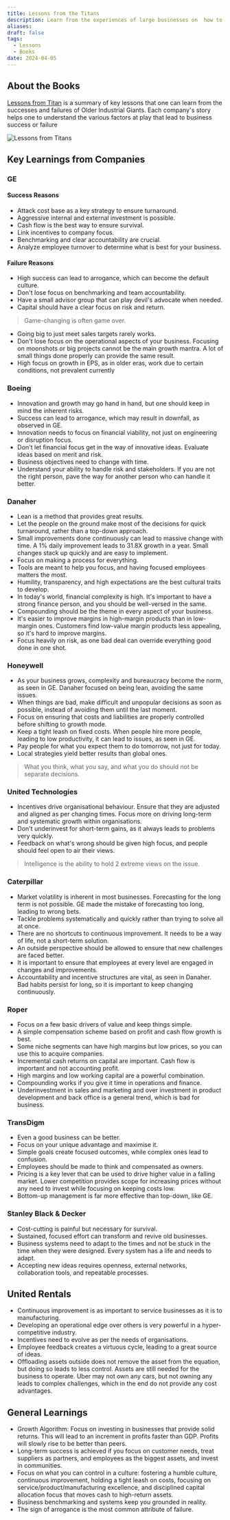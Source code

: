 ```yaml
---
title: Lessons from the Titans
description: Learn from the experiences of large businesses on  how to navigate the complexities of entrepreneurship, overcome obstacles, and harnessing failure to achieve success
aliases: 
draft: false
tags:
  - Lessons
  - Books
date: 2024-04-05
---
```


## About the Books

[Lessons from Titan](https://amzn.to/49gP8Vj) is a summary of key lessons that one can learn from the successes and failures of Older Industrial Giants. Each company's story helps one to understand the various factors at play that lead to business success or failure


![Lessons from Titans](https://i.imgur.com/kQFIncT.png)


## Key Learnings from Companies

### GE

#### Success Reasons

- Attack cost base as a key strategy to ensure turnaround.
- Aggressive internal and external investment is possible.
- Cash flow is the best way to ensure survival.
- Link incentives to company focus.
- Benchmarking and clear accountability are crucial.
- Analyze employee turnover to determine what is best for your business.

#### Failure Reasons

- High success can lead to arrogance, which can become the default culture.
- Don't lose focus on benchmarking and team accountability.
- Have a small advisor group that can play devil's advocate when needed.
- Capital should have a clear focus on risk and return.

> Game-changing is often game over.

- Going big to just meet sales targets rarely works.
- Don't lose focus on the operational aspects of your business. Focusing on moonshots or big projects cannot be the main growth mantra. A lot of small things done properly can provide the same result.
- High focus on growth in EPS, as in older eras, work due to certain conditions, not prevalent currently

### Boeing

- Innovation and growth may go hand in hand, but one should keep in mind the inherent risks.
- Success can lead to arrogance, which may result in downfall, as observed in GE.
- Innovation needs to focus on financial viability, not just on engineering or disruption focus.
- Don't let financial focus get in the way of innovative ideas. Evaluate ideas based on merit and risk.
- Business objectives need to change with time.
- Understand your ability to handle risk and stakeholders. If you are not the right person, pave the way for another person who can handle it better.

### Danaher

- Lean is a method that provides great results.
- Let the people on the ground make most of the decisions for quick turnaround, rather than a top-down approach.
- Small improvements done continuously can lead to massive change with time. A 1% daily improvement leads to 31.8X growth in a year. Small changes stack up quickly and are easy to implement.
- Focus on making a process for everything.
- Tools are meant to help you focus, and having focused employees matters the most.
- Humility, transparency, and high expectations are the best cultural traits to develop.
- In today's world, financial complexity is high. It's important to have a strong finance person, and you should be well-versed in the same.
- Compounding should be the theme in every aspect of your business.
- It's easier to improve margins in high-margin products than in low-margin ones. Customers find low-value margin products less appealing, so it's hard to improve margins.
- Focus heavily on risk, as one bad deal can override everything good done in one shot.

### Honeywell

- As your business grows, complexity and bureaucracy become the norm, as seen in GE. Danaher focused on being lean, avoiding the same issues.
- When things are bad, make difficult and unpopular decisions as soon as possible, instead of avoiding them until the last moment.
- Focus on ensuring that costs and liabilities are properly controlled before shifting to growth mode.
- Keep a tight leash on fixed costs. When people hire more people, leading to low productivity, it can lead to issues, as seen in GE.
- Pay people for what you expect them to do tomorrow, not just for today.
- Local strategies yield better results than global ones.

> What you think, what you say, and what you do should not be separate decisions.

### United Technologies

- Incentives drive organisational behaviour. Ensure that they are adjusted and aligned as per changing times. Focus more on driving long-term and systematic growth within organisations.
- Don't underinvest for short-term gains, as it always leads to problems very quickly.
- Feedback on what's wrong should be given high focus, and people should feel open to air their views.

> Intelligence is the ability to hold 2 extreme views on the issue.

### Caterpillar

- Market volatility is inherent in most businesses. Forecasting for the long term is not possible. GE made the mistake of forecasting too long, leading to wrong bets.
- Tackle problems systematically and quickly rather than trying to solve all at once.
- There are no shortcuts to continuous improvement. It needs to be a way of life, not a short-term solution.
- An outside perspective should be allowed to ensure that new challenges are faced better.
- It is important to ensure that employees at every level are engaged in changes and improvements.
- Accountability and incentive structures are vital, as seen in Danaher. Bad habits persist for long, so it is important to keep changing continuously.

### Roper

- Focus on a few basic drivers of value and keep things simple.
- A simple compensation scheme based on profit and cash flow growth is best.
- Some niche segments can have high margins but low prices, so you can use this to acquire companies.
- Incremental cash returns on capital are important. Cash flow is important and not accounting profit.
- High margins and low working capital are a powerful combination.
- Compounding works if you give it time in operations and finance.
- Underinvestment in sales and marketing and over investment in product development and back office is a general trend, which is bad for business.

### TransDigm

- Even a good business can be better.
- Focus on your unique advantage and maximise it.
- Simple goals create focused outcomes, while complex ones lead to confusion.
- Employees should be made to think and compensated as owners.
- Pricing is a key lever that can be used to drive higher value in a falling market. Lower competition provides scope for increasing prices without any need to invest while focusing on keeping costs low.
- Bottom-up management is far more effective than top-down, like GE.

### Stanley Black & Decker

- Cost-cutting is painful but necessary for survival.
- Sustained, focused effort can transform and revive old businesses.
- Business systems need to adapt to the times and not be stuck in the time when they were designed. Every system has a life and needs to adapt.
- Accepting new ideas requires openness, external networks, collaboration tools, and repeatable processes.

## United Rentals

- Continuous improvement is as important to service businesses as it is to manufacturing.
- Developing an operational edge over others is very powerful in a hyper-competitive industry.
- Incentives need to evolve as per the needs of organisations.
- Employee feedback creates a virtuous cycle, leading to a great source of ideas.
- Offloading assets outside does not remove the asset from the equation, but doing so leads to less control. Assets are still needed for the business to operate. Uber may not own any cars, but not owning any leads to complex challenges, which in the end do not provide any cost advantages.

## General Learnings

- Growth Algorithm: Focus on investing in businesses that provide solid returns. This will lead to an increment in profits faster than GDP. Profits will slowly rise to be better than peers.
- Long-term success is achieved if you focus on customer needs, treat suppliers as partners, and employees as the biggest assets, and invest in communities.
- Focus on what you can control in a culture: fostering a humble culture, continuous improvement, holding a tight leash on costs, focusing on service/product/manufacturing excellence, and disciplined capital allocation focus that moves cash to high-return assets.
- Business benchmarking and systems keep you grounded in reality.
- The sign of arrogance is the most common attribute of failure.
